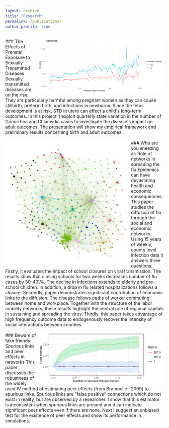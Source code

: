 ```yaml
---
layout: archive
title: "Research"
permalink: /publications/
author_profile: true
---
```


<img src="../images/Mortality_gonorrhea.png" align="right" width="400">
### The Effects of Prenatal Exposure to Sexually Transmitted Diseases 
Sexually transmitted diseases are on the rise. They are particularly harmful among pregnant women as they can cause stillbirth, preterm birth, and infections in newborns. Since the fetus development is at risk, STD in utero can affect a child's long-term outcomes. In this project, I exploit quarterly state variation in the number of Gonorrhea and Chlamydia cases to investigate the disease's impact on adult outcomes. The presentation will show my empirical framework and preliminary results concerning birth and adult outcomes.


<br>
<br>
<img src="../images/net.png" align="left" width="400">
### Who are you sneezing at: Role of networks in spreading the flu
Epidemics can have devastating health and economic consequences. This paper studies the diffusion of flu through the social and economic networks. Using 15 years of weekly, county level infection data it answers three questions. Firstly, it evaluates the impact of school closures on viral transmission. The results show that closing schools for two weeks decreases number of flu cases by 30-40\%. The decline in infections extends to elderly and pre-school children. In addition, a drop in flu related hospitalizations follows a closure.  Secondly, paper demonstrates significant contribution of economic links to the diffusion. The disease follows paths of worker commuting between home and workplace. Together with the structure of the labor mobility networks, these results highlight the central role of regional capitals in sustaining and spreading the virus. Thirdly, this paper takes advantage of high frequency outcome data to endogenously recover the intensity of social interactions between counties.

<br>
<br>
<img src="../images/true_0.png" align="right" width="400">
### Beware of fake friends: Spurious links and peer effects in networks
This paper discusses the robustness of the widely used IV method of estimating peer effects (from Bramoullé , 2009) to spurious links. Spurious links are "false positive" connections which do not exist in reality, but are observed by a researcher. I show that this estimator is inconsistent when spurious links are present and it can indicate significant peer effects even if there are none. Next I suggest an unbiased test for the existence of peer effects and show its performance in simulations. 
